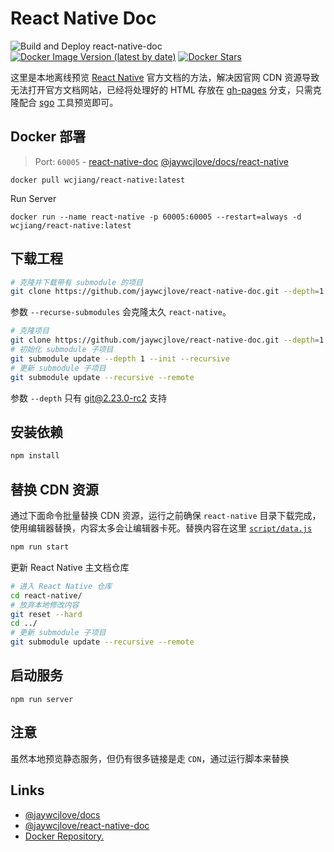 React Native Doc
===

![Build and Deploy react-native-doc](https://github.com/jaywcjlove/react-native-doc/workflows/Build%20and%20Deploy%20react-native-doc/badge.svg) [![Docker Image Version (latest by date)](https://img.shields.io/docker/v/wcjiang/react-native?label=@wcjiang/react-native)](https://hub.docker.com/r/wcjiang/react-native) [![Docker Stars](https://img.shields.io/docker/stars/wcjiang/react-native)](https://hub.docker.com/r/wcjiang/react-native) 

这里是本地离线预览 [React Native](https://github.com/facebook/react-native/) 官方文档的方法，解决因官网 CDN 资源导致无法打开官方文档网站，已经将处理好的 HTML 存放在 [gh-pages](https://github.com/jaywcjlove/react-native-doc/tree/gh-pages) 分支，只需克隆配合 [sgo](https://github.com/jaywcjlove/sgo) 工具预览即可。

## Docker 部署

> Port: `60005` - [react-native-doc](https://facebook.github.io/react-native/) [@jaywcjlove/docs/react-native](https://github.com/jaywcjlove/docs)

```shell
docker pull wcjiang/react-native:latest
```

Run Server

```shell
docker run --name react-native -p 60005:60005 --restart=always -d wcjiang/react-native:latest
```

## 下载工程

```bash
# 克隆并下载带有 submodule 的项目
git clone https://github.com/jaywcjlove/react-native-doc.git --depth=1 --recurse-submodules
```

参数 `--recurse-submodules` 会克隆太久 `react-native`。

```bash
# 克隆项目
git clone https://github.com/jaywcjlove/react-native-doc.git --depth=1
# 初始化 submodule 子项目
git submodule update --depth 1 --init --recursive
# 更新 submodule 子项目
git submodule update --recursive --remote
```

参数 `--depth` 只有 [git@2.23.0-rc2](https://github.com/git/git/commit/275cd184d52b5b81cb89e4ec33e540fb2ae61c1f) 支持

## 安装依赖

```bash
npm install
```

## 替换 CDN 资源

通过下面命令批量替换 CDN 资源，运行之前确保 `react-native` 目录下载完成，使用编辑器替换，内容太多会让编辑器卡死。替换内容在这里 [`script/data.js`](script/data.js)

```bash
npm run start
```

更新 React Native 主文档仓库

```bash
# 进入 React Native 仓库
cd react-native/
# 放弃本地修改内容
git reset --hard
cd ../
# 更新 submodule 子项目
git submodule update --recursive --remote
```

## 启动服务

```
npm run server
```

## 注意

虽然本地预览静态服务，但仍有很多链接是走 `CDN`，通过运行脚本来替换

## Links

- [@jaywcjlove/docs](https://github.com/jaywcjlove/docs)
- [@jaywcjlove/react-native-doc](https://github.com/jaywcjlove/react-native-doc)
- [Docker Repository.](https://hub.docker.com/r/wcjiang/react-native)
